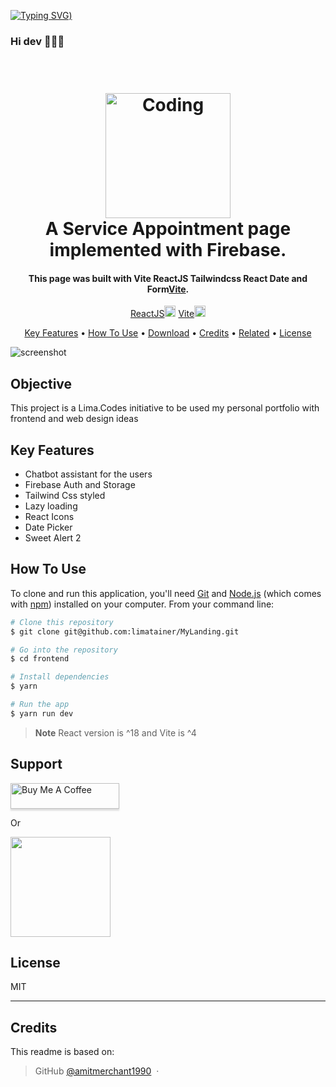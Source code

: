 [![Typing SVG](https://readme-typing-svg.demolab.com?font=Fira+Code&size=35&pause=1000&color=F6F753&width=700&lines=Hello%2C+this+is+Mariana+Lima;I'm+a+FullStack+Web+Developer))](https://git.io/typing-svg)

### Hi dev 👩🏻‍💻

<h1 align="center">
  <br>
  <a href="https://images.pexels.com/photos/965345/pexels-photo-965345.jpeg"><img src="https://images.pexels.com/photos/965345/pexels-photo-965345.jpeg" alt="Coding" width="200"></a>
  <br>
  A Service Appointment page implemented with Firebase.
  <br>
</h1>

<h4 align="center">This page was built with Vite ReactJS Tailwindcss React Date and Form<a href="https://vitejs.dev" target="_blank">Vite</a>.</h4>

<p align="center">
  <a href="https://badge.fury.io/js/react">ReactJS<img src="https://badge.fury.io/js/react.svg" alt="npm version" height="18"></a>
  <a href="https://badge.fury.io/js/vite">Vite<img src="https://badge.fury.io/js/vite.svg" alt="npm version" height="18"></a>
</p>

<p align="center">
  <a href="#key-features">Key Features</a> •
  <a href="#how-to-use">How To Use</a> •
  <a href="#download">Download</a> •
  <a href="#credits">Credits</a> •
  <a href="#related">Related</a> •
  <a href="#license">License</a>
</p>

![screenshot](frontend/gif_web.gif)

## Objective

This project is a Lima.Codes initiative to be used my personal portfolio with frontend and web design ideas

## Key Features

- Chatbot assistant for the users
- Firebase Auth and Storage
- Tailwind Css styled
- Lazy loading
- React Icons
- Date Picker
- Sweet Alert 2

## How To Use

To clone and run this application, you'll need [Git](https://git-scm.com) and [Node.js](https://nodejs.org/en/download/) (which comes with [npm](http://npmjs.com)) installed on your computer. From your command line:

```bash
# Clone this repository
$ git clone git@github.com:limatainer/MyLanding.git

# Go into the repository
$ cd frontend

# Install dependencies
$ yarn

# Run the app
$ yarn run dev
```

> **Note**
> React version is ^18 and Vite is ^4

## Support

<a href="https://www.buymeacoffee.com/limacodes" target="_blank"><img src="https://www.buymeacoffee.com/assets/img/custom_images/purple_img.png" alt="Buy Me A Coffee" style="height: 41px !important;width: 174px !important;box-shadow: 0px 3px 2px 0px rgba(190, 190, 190, 0.5) !important;-webkit-box-shadow: 0px 3px 2px 0px rgba(190, 190, 190, 0.5) !important;" ></a>

<p>Or</p>

<a href="https://www.patreon.com/limacodes">
	<img src="https://c5.patreon.com/external/logo/become_a_patron_button@2x.png" width="160">
</a>

## License

MIT

---

## Credits

This readme is based on:

> GitHub [@amitmerchant1990](https://github.com/amitmerchant1990) &nbsp;&middot;&nbsp;
